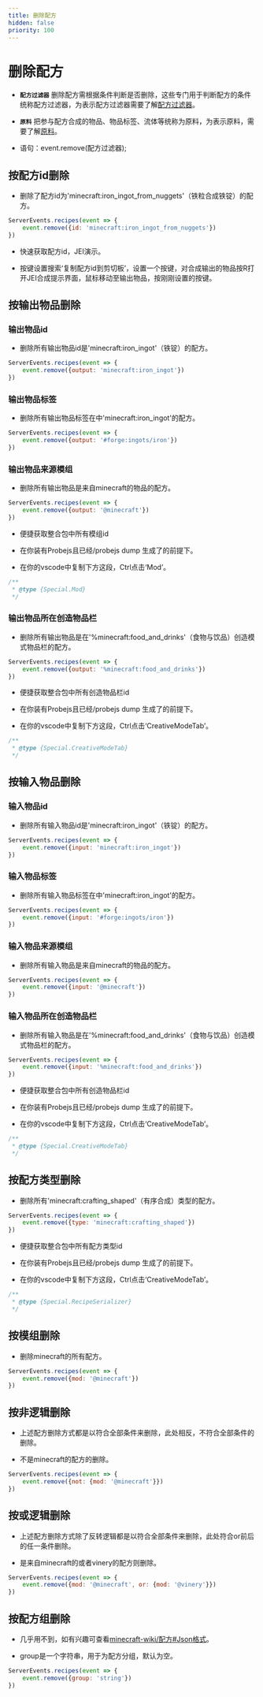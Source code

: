 ```yaml
---
title: 删除配方
hidden: false
priority: 100
---
```

# 删除配方

- **`配方过滤器`** 删除配方需根据条件判断是否删除，这些专门用于判断配方的条件统称配方过滤器，为表示配方过滤器需要了解[配方过滤器](../MiscellaneousKnowledge/RecipeFilter.md)。

- **`原料`** 把参与配方合成的物品、物品标签、流体等统称为原料，为表示原料，需要了解[原料](../MiscellaneousKnowledge/Ingredient.md)。

- 语句：event.remove(配方过滤器);

## 按配方id删除

- 删除了配方id为'minecraft:iron_ingot_from_nuggets'（铁粒合成铁锭）的配方。

```js
ServerEvents.recipes(event => {
    event.remove({id: 'minecraft:iron_ingot_from_nuggets'})
})
```

- 快速获取配方id，JEI演示。

- 按键设置搜索‘复制配方id到剪切板’，设置一个按键，对合成输出的物品按R打开JEI合成提示界面，鼠标移动至输出物品，按刚刚设置的按键。

## 按输出物品删除

### 输出物品id

- 删除所有输出物品id是'minecraft:iron_ingot'（铁锭）的配方。

```js
ServerEvents.recipes(event => {
    event.remove({output: 'minecraft:iron_ingot'})
})
```

### 输出物品标签

- 删除所有输出物品标签在中'minecraft:iron_ingot'的配方。

```js
ServerEvents.recipes(event => {
    event.remove({output: '#forge:ingots/iron'})
})
```

### 输出物品来源模组

- 删除所有输出物品是来自minecraft的物品的配方。

```js
ServerEvents.recipes(event => {
    event.remove({output: '@minecraft'})
})
```

- 便捷获取整合包中所有模组id

- 在你装有Probejs且已经/probejs dump 生成了的前提下。

- 在你的vscode中复制下方这段，Ctrl点击‘Mod’。

```js
/**
 * @type {Special.Mod}
 */
```

### 输出物品所在创造物品栏

- 删除所有输出物品是在'%minecraft:food_and_drinks'（食物与饮品）创造模式物品栏的配方。

```js
ServerEvents.recipes(event => {
    event.remove({output: '%minecraft:food_and_drinks'})
})
```

- 便捷获取整合包中所有创造物品栏id

- 在你装有Probejs且已经/probejs dump 生成了的前提下。

- 在你的vscode中复制下方这段，Ctrl点击‘CreativeModeTab’。

```js
/**
 * @type {Special.CreativeModeTab}
 */
```

## 按输入物品删除

### 输入物品id

- 删除所有输入物品id是'minecraft:iron_ingot'（铁锭）的配方。

```js
ServerEvents.recipes(event => {
    event.remove({input: 'minecraft:iron_ingot'})
})
```

### 输入物品标签

- 删除所有输入物品标签在中'minecraft:iron_ingot'的配方。

```js
ServerEvents.recipes(event => {
    event.remove({input: '#forge:ingots/iron'})
})
```

### 输入物品来源模组

- 删除所有输入物品是来自minecraft的物品的配方。

```js
ServerEvents.recipes(event => {
    event.remove({input: '@minecraft'})
})
```

### 输入物品所在创造物品栏

- 删除所有输入物品是在'%minecraft:food_and_drinks'（食物与饮品）创造模式物品栏的配方。

```js
ServerEvents.recipes(event => {
    event.remove({input: '%minecraft:food_and_drinks'})
})
```

- 便捷获取整合包中所有创造物品栏id

- 在你装有Probejs且已经/probejs dump 生成了的前提下。

- 在你的vscode中复制下方这段，Ctrl点击‘CreativeModeTab’。

```js
/**
 * @type {Special.CreativeModeTab}
 */
```

## 按配方类型删除

- 删除所有'minecraft:crafting_shaped'（有序合成）类型的配方。

```js
ServerEvents.recipes(event => {
    event.remove({type: 'minecraft:crafting_shaped'})
})
```

- 便捷获取整合包中所有配方类型id

- 在你装有Probejs且已经/probejs dump 生成了的前提下。

- 在你的vscode中复制下方这段，Ctrl点击‘CreativeModeTab’。

```js
/**
 * @type {Special.RecipeSerializer}
 */
```

## 按模组删除

- 删除minecraft的所有配方。

```js
ServerEvents.recipes(event => {
    event.remove({mod: '@minecraft'})
})
```

## 按非逻辑删除

- 上述配方删除方式都是以符合全部条件来删除，此处相反，不符合全部条件的删除。

- 不是minecraft的配方的删除。

```js
ServerEvents.recipes(event => {
    event.remove({not: {mod: '@minecraft'}})
})
```

## 按或逻辑删除

- 上述配方删除方式除了反转逻辑都是以符合全部条件来删除，此处符合or前后的任一条件删除。

- 是来自minecraft的或者vinery的配方则删除。

```js
ServerEvents.recipes(event => {
    event.remove({mod: '@minecraft', or: {mod: '@vinery'}})
})
```

## 按配方组删除

- 几乎用不到，如有兴趣可查看[minecraft-wiki/配方#Json格式](https://zh.minecraft.wiki/w/%E9%85%8D%E6%96%B9#JSON%E6%A0%BC%E5%BC%8F)。

- group是一个字符串，用于为配方分组，默认为空。

```js
ServerEvents.recipes(event => {
    event.remove({group: 'string'})
})
```
